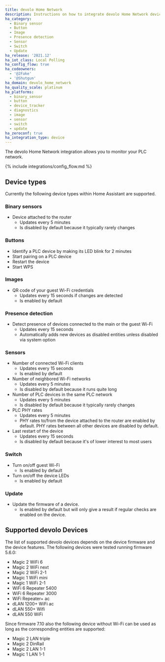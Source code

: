 ```yaml
---
title: devolo Home Network
description: Instructions on how to integrate devolo Home Network devices with Home Assistant.
ha_category:
  - Binary sensor
  - Button
  - Image
  - Presence detection
  - Sensor
  - Switch
  - Update
ha_release: '2021.12'
ha_iot_class: Local Polling
ha_config_flow: true
ha_codeowners:
  - '@2Fake'
  - '@Shutgun'
ha_domain: devolo_home_network
ha_quality_scale: platinum
ha_platforms:
  - binary_sensor
  - button
  - device_tracker
  - diagnostics
  - image
  - sensor
  - switch
  - update
ha_zeroconf: true
ha_integration_type: device
---
```


The devolo Home Network integration allows you to monitor your PLC network.

{% include integrations/config_flow.md %}

## Device types

Currently the following device types within Home Assistant are supported.

### Binary sensors

- Device attached to the router
  - Updates every 5 minutes
  - Is disabled by default because it typically rarely changes

### Buttons

- Identify a PLC device by making its LED blink for 2 minutes
- Start pairing on a PLC device
- Restart the device
- Start WPS

### Images

- QR code of your guest Wi-Fi credentials
  - Updates every 15 seconds if changes are detected
  - Is enabled by default

### Presence detection

- Detect presence of devices connected to the main or the guest Wi-Fi
  - Updates every 15 seconds
  - Automatically adds new devices as disabled entities unless disabled via system option

### Sensors

- Number of connected Wi-Fi clients
  - Updates every 15 seconds
  - Is enabled by default
- Number of neighbored Wi-Fi networks
  - Updates every 5 minutes
  - Is disabled by default because it runs quite long
- Number of PLC devices in the same PLC network
  - Updates every 5 minutes
  - Is disabled by default because it typically rarely changes
- PLC PHY rates
  - Updates every 5 minutes
  - PHY rates to/from the device attached to the router are enabled by default. PHY rates between all other devices are disabled by default.
- Last restart of the device
  - Updates every 15 seconds
  - Is disabled by default because it's of lower interest to most users

### Switch

- Turn on/off guest Wi-Fi
  - Is enabled by default
- Turn on/off the device LEDs
  - Is enabled by default

### Update

- Update the firmware of a device.
  - Is enabled by default but will only give a result if regular checks are enabled on the device.

## Supported devolo Devices

The list of supported devolo devices depends on the device firmware and the device features. The following devices were tested running firmware 5.6.0:

- Magic 2 WiFi 6
- Magic 2 WiFi next
- Magic 2 WiFi 2-1
- Magic 1 WiFi mini
- Magic 1 WiFi 2-1
- WiFi 6 Repeater 5400
- WiFi 6 Repeater 3000
- WiFi Repeater+ ac
- dLAN 1200+ WiFi ac
- dLAN 550+ Wifi
- dLAN 550 WiFi

Since firmware 7.10 also the following device without Wi-Fi can be used as long as the corresponding entities are supported:

- Magic 2 LAN triple
- Magic 2 DinRail
- Magic 2 LAN 1-1
- Magic 1 LAN 1-1
